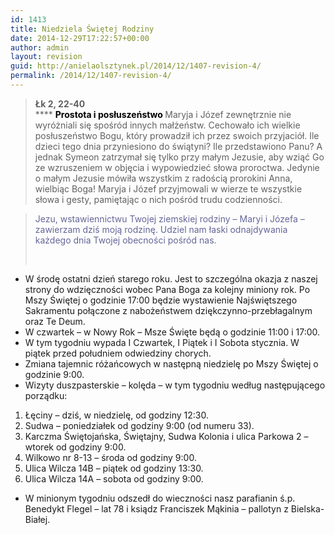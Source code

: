 ```yaml
---
id: 1413
title: Niedziela Świętej Rodziny
date: 2014-12-29T17:22:57+00:00
author: admin
layout: revision
guid: http://anielaolsztynek.pl/2014/12/1407-revision-4/
permalink: /2014/12/1407-revision-4/
---
```

> **Łk 2, 22-40**  
>  **** <span style="color: #000000;"><strong>Prostota i posłuszeństwo</strong></span><span style="color: #000000;"><strong> </strong></span> Maryja i Józef zewnętrznie nie wyróżniali się spośród innych małżeństw. Cechowało ich wielkie posłuszeństwo Bogu, który prowadził ich przez swoich przyjaciół. Ile dzieci tego dnia przyniesiono do świątyni? Ile przedstawiono Panu? A jednak Symeon zatrzymał się tylko przy małym Jezusie, aby wziąć Go ze wzruszeniem w objęcia i wypowiedzieć słowa proroctwa. Jedynie o małym Jezusie mówiła wszystkim z radością prorokini Anna, wielbiąc Boga! Maryja i Józef przyjmowali w wierze te wszystkie słowa i gesty, pamiętając o nich pośród trudu codzienności.

> <span style="color: #666699;">Jezu, wstawiennictwu Twojej ziemskiej rodziny &#8211; Maryi i Józefa &#8211; zawierzam dziś moją rodzinę. Udziel nam łaski odnajdywania każdego dnia Twojej obecności pośród nas.</span>
> 
> <span style="color: #666699;"><br /> </span>

  * W środę ostatni dzień starego roku. Jest to szczególna okazja z naszej strony do wdzięczności wobec Pana Boga za kolejny miniony rok. Po Mszy Świętej o godzinie 17:00 będzie wystawienie Najświętszego Sakramentu połączone z nabożeństwem dziękczynno-przebłagalnym oraz Te Deum.
  * W czwartek &#8211; w Nowy Rok &#8211; Msze Święte będą o godzinie 11:00 i 17:00.
  * W tym tygodniu wypada I Czwartek, I Piątek i I Sobota stycznia. W piątek przed południem odwiedziny chorych.
  * Zmiana tajemnic różańcowych w następną niedzielę po Mszy Świętej o godzinie 9:00.
  * Wizyty duszpasterskie &#8211; kolęda &#8211; w tym tygodniu według następującego porządku:

  1. Łęciny &#8211; dziś, w niedzielę, od godziny 12:30.
  2. Sudwa &#8211; poniedziałek od godziny 9:00 (od numeru 33).
  3. Karczma Świętojańska, Świętajny, Sudwa Kolonia i ulica Parkowa 2 &#8211; wtorek od godziny 9:00.
  4. Wilkowo nr 8-13 &#8211; środa od godziny 9:00.
  5. Ulica Wilcza 14B &#8211; piątek od godziny 13:30.
  6. Ulica Wilcza 14A &#8211; sobota od godziny 9:00.

 <span style="font-size: 16px;"></span>

  * W minionym tygodniu odszedł do wieczności nasz parafianin ś.p. Benedykt Flegel &#8211; lat 78 i ksiądz Franciszek Mąkinia &#8211; pallotyn z Bielska-Białej.